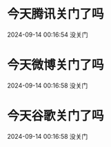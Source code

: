 # 今天腾讯关门了吗

2024-09-14 00:16:54 没关门

# 今天微博关门了吗

2024-09-14 00:16:58 没关门

# 今天谷歌关门了吗

2024-09-14 00:16:58 没关门

